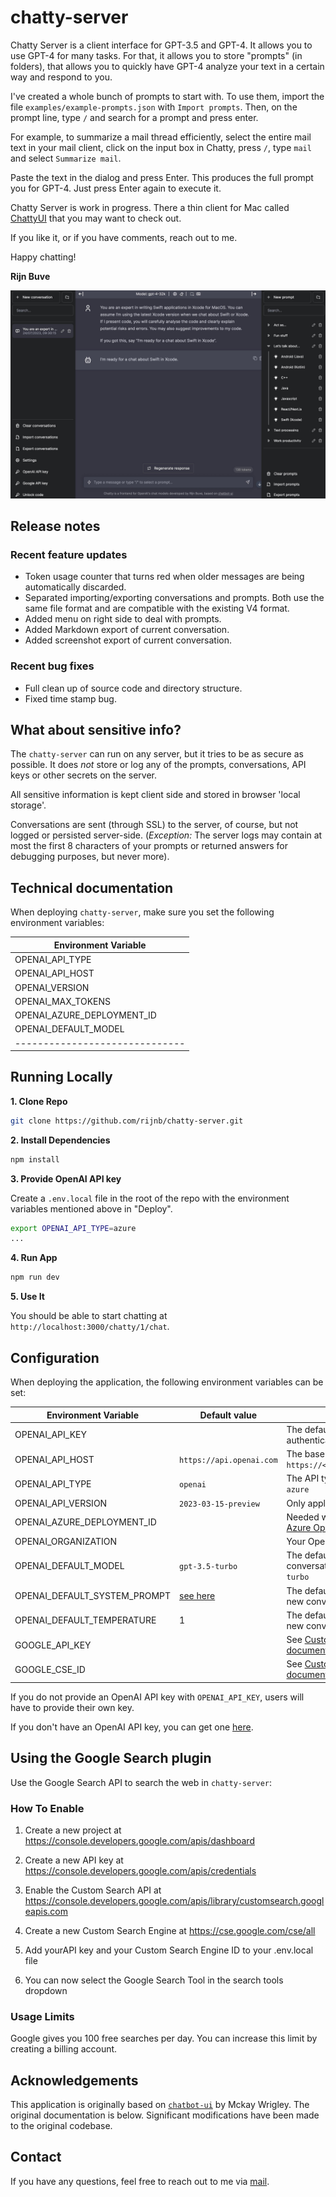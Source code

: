 # chatty-server

Chatty Server is a client interface for GPT-3.5 and GPT-4.  It allows you to use 
GPT-4 for many tasks. For that, it allows you to store
"prompts" (in folders), that allows you to quickly have GPT-4 analyze your text
in a certain way and respond to you.

I've created a whole bunch of prompts to start with. To use them, import the file
`examples/example-prompts.json` with `Import prompts`. Then, on the prompt line,
type `/` and search for a prompt and press enter.

For example, to summarize a mail thread efficiently, select the entire mail text
in your mail client, click on the input box in Chatty, press `/`, type `mail` and 
select `Summarize mail`.

Paste the text in the dialog and press Enter. This produces the full prompt you for
GPT-4. Just press Enter again to execute it.

Chatty Server is work in progress. There a thin client for Mac called
[ChattyUI](https://github.com/rijnb/ChattyUI) that you may want to check out. 

If you like it, or if you have comments, reach out to me.

Happy chatting!

**Rijn Buve**

![Chatbot UI](./public/screenshots/screenshot_1.jpg)

## Release notes

### Recent feature updates

* Token usage counter that turns red when older messages are being automatically discarded.
* Separated importing/exporting conversations and prompts. Both use the same file format and are compatible with the existing V4 format.
* Added menu on right side to deal with prompts.
* Added Markdown export of current conversation.
* Added screenshot export of current conversation.

### Recent bug fixes

* Full clean up of source code and directory structure.
* Fixed time stamp bug.

## What about sensitive info?

The `chatty-server` can run on any server, but it tries to be as secure as possible.
It does *not* store or log any of the prompts, conversations, API keys or other secrets
on the server.

All sensitive information is kept client side and stored in browser 'local storage'.

Conversations are sent (through SSL) to the server, of course, but not logged or persisted 
server-side. (*Exception:* The server logs may contain at most the first 8 characters of 
your prompts or returned answers for debugging purposes, but never more).

## Technical documentation

When deploying `chatty-server`, make sure you set the following environment variables:

| Environment Variable           |
|--------------------------------|
| OPENAI_API_TYPE                |
| OPENAI_API_HOST                | 
| OPENAI_VERSION                 | 
| OPENAI_MAX_TOKENS              | 
| OPENAI_AZURE_DEPLOYMENT_ID     | 
| OPENAI_DEFAULT_MODEL           |
| ------------------------------ |

## Running Locally

**1. Clone Repo**

```bash
git clone https://github.com/rijnb/chatty-server.git
```

**2. Install Dependencies**

```bash
npm install
```

**3. Provide OpenAI API key**

Create a `.env.local` file in the root of the repo with the environment variables mentioned above in "Deploy".

```bash
export OPENAI_API_TYPE=azure
...
```

**4. Run App**

```bash
npm run dev
```

**5. Use It**

You should be able to start chatting at `http://localhost:3000/chatty/1/chat`.

## Configuration

When deploying the application, the following environment variables can be set:

| Environment Variable         | Default value                  | Description                                                                                                                               |
|------------------------------|--------------------------------|-------------------------------------------------------------------------------------------------------------------------------------------|
| OPENAI_API_KEY               |                                | The default API key used for authentication with OpenAI                                                                                   |
| OPENAI_API_HOST              | `https://api.openai.com`       | The base url, for Azure use `https://<endpoint>.openai.azure.com`                                                                         |
| OPENAI_API_TYPE              | `openai`                       | The API type, options are `openai` or `azure`                                                                                             |
| OPENAI_API_VERSION           | `2023-03-15-preview`           | Only applicable for Azure OpenAI                                                                                                          |
| OPENAI_AZURE_DEPLOYMENT_ID   |                                | Needed when Azure OpenAI, Ref [Azure OpenAI API](https://learn.microsoft.com/zh-cn/azure/cognitive-services/openai/reference#completions) |
| OPENAI_ORGANIZATION          |                                | Your OpenAI organization ID                                                                                                               |
| OPENAI_DEFAULT_MODEL         | `gpt-3.5-turbo`                | The default model to use on new conversations, for Azure use `gpt-35-turbo`                                                               |
| OPENAI_DEFAULT_SYSTEM_PROMPT | [see here](utils/app/const.ts) | The default system prompt to use on new conversations                                                                                     |
| OPENAI_DEFAULT_TEMPERATURE   | 1                              | The default temperature to use on new conversations                                                                                       |
| GOOGLE_API_KEY               |                                | See [Custom Search JSON API documentation][GCSE]                                                                                          |
| GOOGLE_CSE_ID                |                                | See [Custom Search JSON API documentation][GCSE]                                                                                          |

If you do not provide an OpenAI API key with `OPENAI_API_KEY`, users will have to provide their own key.

If you don't have an OpenAI API key, you can get one [here](https://platform.openai.com/account/api-keys).

## Using the Google Search plugin

Use the Google Search API to search the web in `chatty-server`:

### How To Enable

1. Create a new project at https://console.developers.google.com/apis/dashboard

2. Create a new API key at https://console.developers.google.com/apis/credentials

3. Enable the Custom Search API at https://console.developers.google.com/apis/library/customsearch.googleapis.com

4. Create a new Custom Search Engine at https://cse.google.com/cse/all

5. Add yourAPI key and your Custom Search Engine ID to your .env.local file

6. You can now select the Google Search Tool in the search tools dropdown

### Usage Limits

Google gives you 100 free searches per day. You can increase this limit by creating a billing account.

## Acknowledgements

This application is originally based on [`chatbot-ui`](https://github.com/mckaywrigley/chatbot-ui) by Mckay Wrigley. The original documentation is below.
Significant modifications have been made to the original codebase.

## Contact

If you have any questions, feel free to reach out to me via [mail](mailto:rijn@buve.nl).

[GCSE]: https://developers.google.com/custom-search/v1/overview
